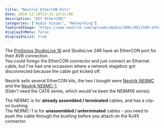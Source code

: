 ```yaml
---
title: "Neutrik EtherCON Kits"
date: 2018-12-19T23:31:12+11:00
description: "DIY EtherCON!"
categories: ["Audio Visual", "Networking"]
featuredImage: "https://www.neutrik.com/uploads/media/380x/09/2109-ethercon-cable-carrier.png?v=1-0"
displayInMenu: false
displayInList: true
---
```


The [PreSonus StudioLive 16](./PreSonus-StudioLive-16) and StudioLive 24R have an EtherCON port for their AVB connection.  
You could forego the EtherCON connector and just connect an Ethernet cable, but I've had one occassion where a network stagebox got disconnected because the cable got kicked off.  

Neutrik sells several EtherCON kits, the two I bought were [Neutrik NE8MC](https://www.neutrik.com/en/product/ne8mc) and the [Neutrik NE8MC-1](https://www.neutrik.com/en/product/ne8mc).  
(Didn't need the CAT6 series, which would've been the NE8MX6 series)  

The NE8MC is for **already assembled / terminated** cables, and has a clip-on bushing.  
The NE8MC-1 is for **unassembled / unterminated** cables - you need to push the cable through the bushing before you attach on the RJ45 connector.  
